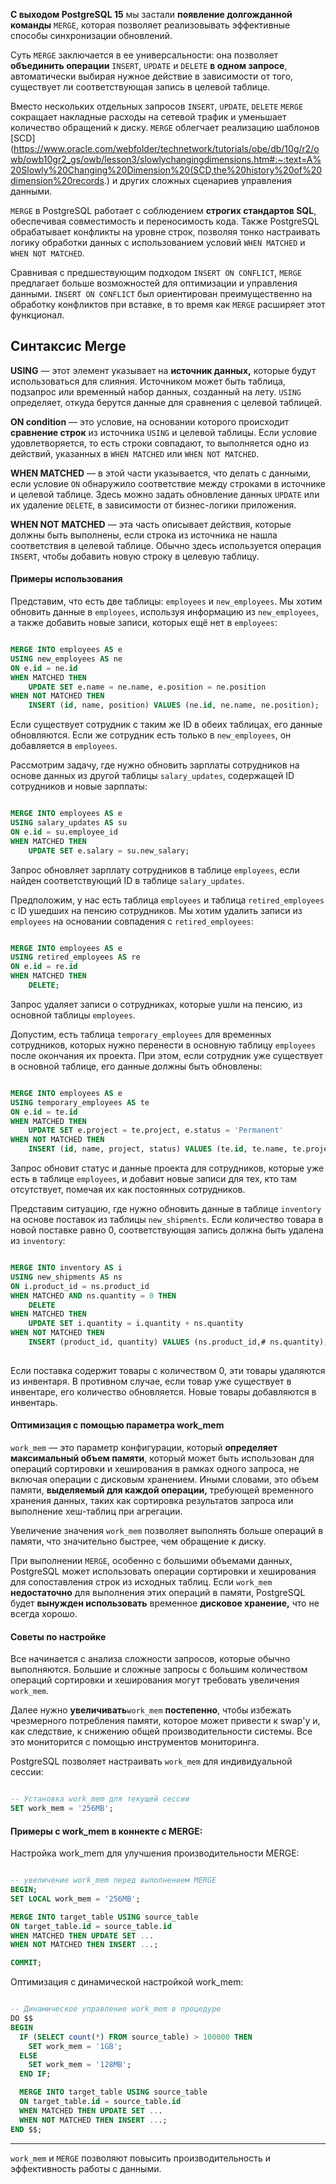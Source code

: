 
**С выходом PostgreSQL 15** мы застали **появление долгожданной команды** `MERGE`, которая позволяет реализовывать эффективные способы синхронизации обновлений.

Суть `MERGE` заключается в ее универсальности: она позволяет **объединить операции** `INSERT`, `UPDATE` и `DELETE` **в одном запросе**, автоматически выбирая нужное действие в зависимости от того, существует ли соответствующая запись в целевой таблице.

Вместо нескольких отдельных запросов `INSERT`, `UPDATE`, `DELETE` `MERGE` сокращает накладные расходы на сетевой трафик и уменьшает количество обращений к диску. `MERGE` облегчает реализацию шаблонов [SCD](https://www.oracle.com/webfolder/technetwork/tutorials/obe/db/10g/r2/owb/owb10gr2_gs/owb/lesson3/slowlychangingdimensions.htm#:~:text=A%20Slowly%20Changing%20Dimension%20(SCD,the%20history%20of%20dimension%20records.) и других сложных сценариев управления данными.

`MERGE` в PostgreSQL работает с соблюдением **строгих стандартов SQL**, обеспечивая совместимость и переносимость кода. Также PostgreSQL обрабатывает конфликты на уровне строк, позволяя тонко настраивать логику обработки данных с использованием условий `WHEN MATCHED` и `WHEN NOT MATCHED`.

Сравнивая с предшествующим подходом `INSERT ON CONFLICT`, `MERGE` предлагает больше возможностей для оптимизации и управления данными. `INSERT ON CONFLICT` был ориентирован преимущественно на обработку конфликтов при вставке, в то время как `MERGE` расширяет этот функционал.

## Синтаксис Merge

**USING** — этот элемент указывает на **источник данных,** которые будут использоваться для слияния. Источником может быть таблица, подзапрос или временный набор данных, созданный на лету. `USING` определяет, откуда берутся данные для сравнения с целевой таблицей.

**ON condition** — это условие, на основании которого происходит **сравнение строк** из источника `USING` и целевой таблицы. Если условие удовлетворяется, то есть строки совпадают, то выполняется одно из действий, указанных в `WHEN MATCHED` или `WHEN NOT MATCHED`.

**WHEN MATCHED** — в этой части указывается, что делать с данными, если условие `ON` обнаружило соответствие между строками в источнике и целевой таблице. Здесь можно задать обновление данных `UPDATE` или их удаление `DELETE`, в зависимости от бизнес-логики приложения.

**WHEN NOT MATCHED** — эта часть описывает действия, которые должны быть выполнены, если строка из источника не нашла соответствия в целевой таблице. Обычно здесь используется операция `INSERT`, чтобы добавить новую строку в целевую таблицу.

#### Примеры использования

Представим, что есть две таблицы: `employees` и `new_employees`. Мы хотим обновить данные в `employees`, используя информацию из `new_employees`, а также добавить новые записи, которых ещё нет в `employees`:

```sql

MERGE INTO employees AS e
USING new_employees AS ne
ON e.id = ne.id
WHEN MATCHED THEN 
    UPDATE SET e.name = ne.name, e.position = ne.position
WHEN NOT MATCHED THEN 
    INSERT (id, name, position) VALUES (ne.id, ne.name, ne.position);

```

Если существует сотрудник с таким же ID в обеих таблицах, его данные обновляются. Если же сотрудник есть только в `new_employees`, он добавляется в `employees`.

Рассмотрим задачу, где нужно обновить зарплаты сотрудников на основе данных из другой таблицы `salary_updates`, содержащей ID сотрудников и новые зарплаты:

```sql

MERGE INTO employees AS e
USING salary_updates AS su
ON e.id = su.employee_id
WHEN MATCHED THEN 
    UPDATE SET e.salary = su.new_salary;

```

Запрос обновляет зарплату сотрудников в таблице `employees`, если найден соответствующий ID в таблице `salary_updates`.

Предположим, у нас есть таблица `employees` и таблица `retired_employees` с ID ушедших на пенсию сотрудников. Мы хотим удалить записи из `employees` на основании совпадения с `retired_employees`:

```sql

MERGE INTO employees AS e
USING retired_employees AS re
ON e.id = re.id
WHEN MATCHED THEN 
    DELETE;

```

Запрос удаляет записи о сотрудниках, которые ушли на пенсию, из основной таблицы `employees`.

Допустим, есть таблица `temporary_employees` для временных сотрудников, которых нужно перенести в основную таблицу `employees` после окончания их проекта. При этом, если сотрудник уже существует в основной таблице, его данные должны быть обновлены:

```sql

MERGE INTO employees AS e
USING temporary_employees AS te
ON e.id = te.id
WHEN MATCHED THEN 
    UPDATE SET e.project = te.project, e.status = 'Permanent'
WHEN NOT MATCHED THEN 
    INSERT (id, name, project, status) VALUES (te.id, te.name, te.project, 'Permanent');

```

Запрос обновит статус и данные проекта для сотрудников, которые уже есть в таблице `employees`, и добавит новые записи для тех, кто там отсутствует, помечая их как постоянных сотрудников.

Представим ситуацию, где нужно обновить данные в таблице `inventory` на основе поставок из таблицы `new_shipments`. Если количество товара в новой поставке равно 0, соответствующая запись должна быть удалена из `inventory`:

```sql

MERGE INTO inventory AS i
USING new_shipments AS ns
ON i.product_id = ns.product_id
WHEN MATCHED AND ns.quantity = 0 THEN 
    DELETE
WHEN MATCHED THEN 
    UPDATE SET i.quantity = i.quantity + ns.quantity
WHEN NOT MATCHED THEN 
    INSERT (product_id, quantity) VALUES (ns.product_id,# ns.quantity);
    
```

Если поставка содержит товары с количеством 0, эти товары удаляются из инвентаря. В противном случае, если товар уже существует в инвентаре, его количество обновляется. Новые товары добавляются в инвентарь.

#### Оптимизация с помощью параметра work_mem

`work_mem` — это параметр конфигурации, который **определяет максимальный объем памяти**, который может быть использован для операций сортировки и хеширования в рамках одного запроса, не включая операции с дисковым хранением. Иными словами, это объем памяти, **выделяемый для каждой операции,** требующей временного хранения данных, таких как сортировка результатов запроса или выполнение хеш-таблиц при агрегации.

Увеличение значения `work_mem` позволяет выполнять больше операций в памяти, что значительно быстрее, чем обращение к диску.

При выполнении `MERGE`, особенно с большими объемами данных, PostgreSQL может использовать операции сортировки и хеширования для сопоставления строк из исходных таблиц. Если `work_mem` **недостаточно** для выполнения этих операций в памяти, PostgreSQL будет **вынужден использовать** временное **дисковое хранение,** что не всегда хорошо.

#### Советы по настройке

Все начинается с анализа сложности запросов, которые обычно выполняются. Большие и сложные запросы с большим количеством операций сортировки и хеширования могут требовать увеличения `work_mem`.

Далее нужно **увеличивать**`work_mem` **постепенно**, чтобы избежать чрезмерного потребления памяти, которое может привести к swap'у и, как следствие, к снижению общей производительности системы. Все это мониторится с помощью инструментов мониторинга.

PostgreSQL позволяет настраивать `work_mem` для индивидуальной сессии:

```sql

-- Установка work_mem для текущей сессии
SET work_mem = '256MB';

```

#### Примеры с work_mem в коннекте с MERGE:

Настройка work_mem для улучшения производительности MERGE:

```sql

-- увеличение work_mem перед выполнением MERGE
BEGIN;
SET LOCAL work_mem = '256MB';

MERGE INTO target_table USING source_table
ON target_table.id = source_table.id
WHEN MATCHED THEN UPDATE SET ...
WHEN NOT MATCHED THEN INSERT ...;

COMMIT;

```

Оптимизация с динамической настройкой work_mem:

```sql

-- Динамическое управление work_mem в процедуре
DO $$
BEGIN
  IF (SELECT count(*) FROM source_table) > 100000 THEN
    SET work_mem = '1GB';
  ELSE
    SET work_mem = '128MB';
  END IF;

  MERGE INTO target_table USING source_table
  ON target_table.id = source_table.id
  WHEN MATCHED THEN UPDATE SET ...
  WHEN NOT MATCHED THEN INSERT ...;
END $$;

```

---

`work_mem` и `MERGE` позволяют повысить производительность и эффективность работы с данными.